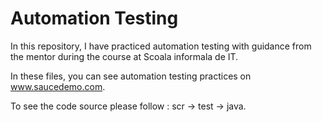 # Automation Testing 

In this repository, I have practiced automation testing with guidance from the mentor during the course at Scoala informala de IT.


In these files, you can see automation testing practices on www.saucedemo.com.


To see the code source please follow : scr -> test -> java. 
